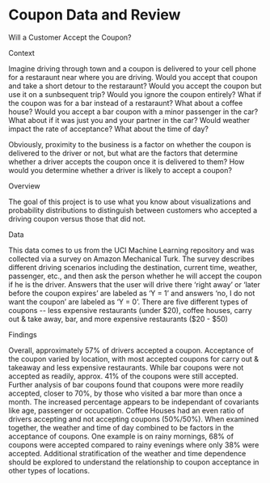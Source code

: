 # Coupon Data and Review

Will a Customer Accept the Coupon?

Context

Imagine driving through town and a coupon is delivered to your cell phone for a restaraunt near where you are driving. Would you accept that coupon and take a short detour to the restaraunt? Would you accept the coupon but use it on a sunbsequent trip? Would you ignore the coupon entirely? What if the coupon was for a bar instead of a restaraunt? What about a coffee house? Would you accept a bar coupon with a minor passenger in the car? What about if it was just you and your partner in the car? Would weather impact the rate of acceptance? What about the time of day?

Obviously, proximity to the business is a factor on whether the coupon is delivered to the driver or not, but what are the factors that determine whether a driver accepts the coupon once it is delivered to them? How would you determine whether a driver is likely to accept a coupon?

Overview

The goal of this project is to use what you know about visualizations and probability distributions to distinguish between customers who accepted a driving coupon versus those that did not.

Data

This data comes to us from the UCI Machine Learning repository and was collected via a survey on Amazon Mechanical Turk. The survey describes different driving scenarios including the destination, current time, weather, passenger, etc., and then ask the person whether he will accept the coupon if he is the driver. Answers that the user will drive there ‘right away’ or ‘later before the coupon expires’ are labeled as ‘Y = 1’ and answers ‘no, I do not want the coupon’ are labeled as ‘Y = 0’. There are five different types of coupons -- less expensive restaurants (under $20), coffee houses, carry out & take away, bar, and more expensive restaurants ($20 - $50)

Findings

Overall, approximately 57% of drivers accepted a coupon. Acceptance of the coupon varied by location, with most accepted coupons for carry out & takeaway and less expensive restaurants. While bar coupons were not accepted as readily, approx. 41% of the coupons were still accepted. Further analysis of bar coupons found that coupons were more readily accepted, closer to 70%, by those who visited a bar more than once a month. The increased percentage appears to be independant of covariants like age, passenger or occupation. Coffee Houses had an even ratio of drivers accepting and not accepting coupons (50%/50%). When examined together, the weather and time of day combined to be factors in the acceptance of coupons. One example is on rainy mornings, 68% of coupons were accepted compared to rainy evenings where only 38% were accepted.  Additional stratification of the weather and time dependence should be explored to understand the relationship to coupon acceptance in other types of locations. 

